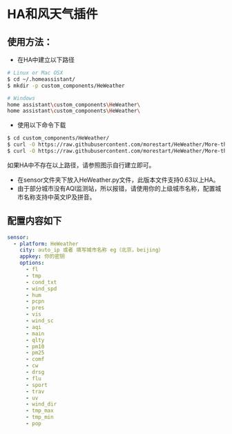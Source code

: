 # HA和风天气插件

## 使用方法：

- 在HA中建立以下路径
```bash
# Linux or Mac OSX
$ cd ~/.homeassistant/
$ mkdir -p custom_components/HeWeather

# Windows
home assistant\custom_components\HeWeather\
home assistant\custom_components\HeWeather\
```

- 使用以下命令下载

```bash
$ cd custom_components/HeWeather/
$ curl -O https://raw.githubusercontent.com/morestart/HeWeather/More-than-0.63/sensor.py
$ curl -O https://raw.githubusercontent.com/morestart/HeWeather/More-than-0.63/manifest.json
```

如果HA中不存在以上路径，请参照图示自行建立即可。

- 在sensor文件夹下放入HeWeather.py文件，此版本文件支持0.63以上HA。
- 由于部分城市没有AQI监测站，所以报错，请使用你的上级城市名称，配置城市名称支持中英文IP及拼音。

## 配置内容如下

``` yaml
sensor:
  - platform: HeWeather
    city: auto_ip 或者 填写城市名称 eg（北京，beijing）
    appkey: 你的密钥
    options:
      - fl
      - tmp
      - cond_txt
      - wind_spd
      - hum
      - pcpn
      - pres
      - vis
      - wind_sc
      - aqi
      - main
      - qlty
      - pm10
      - pm25
      - comf
      - cw
      - drsg
      - flu
      - sport
      - trav
      - uv
      - wind_dir
      - tmp_max
      - tmp_min
      - pop
```
